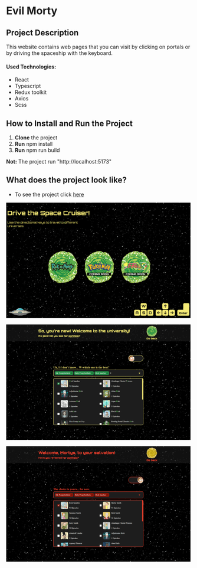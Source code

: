 # Evil Morty

## Project Description

This website contains web pages that you can visit by clicking on portals or by driving the spaceship with the keyboard.

#### Used Technologies:

- React
- Typescript
- Redux toolkit
- Axios
- Scss

## How to Install and Run the Project

1. **Clone** the project
2. **Run** npm install
3. **Run** npm run build

**Not:** The project run "http://localhost:5173"

## What does the project look like?

- To see the project click [here](https://evil-morty.vercel.app/)

![Project View-1](./public/images/landing-page.png)

![Project View-2](./public/images/morty-theme.png)

![Project View-3](./public/images/evil-morty-theme.png)

